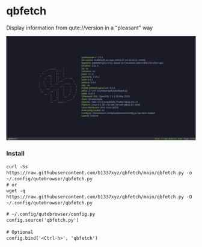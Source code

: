 # qbfetch
Display information from qute://version in a "pleasant" way

![preview](preview.jpg)

### Install
```
curl -Ss https://raw.githubusercontent.com/b1337xyz/qbfetch/main/qbfetch.py -o ~/.config/qutebrowser/qbfetch.py
# or
wget -q https://raw.githubusercontent.com/b1337xyz/qbfetch/main/qbfetch.py -O ~/.config/qutebrowser/qbfetch.py
```

```
# ~/.config/qutebrowser/config.py
config.source('qbfetch.py')

# Optional
config.bind('<Ctrl-h>', 'qbfetch')
```
